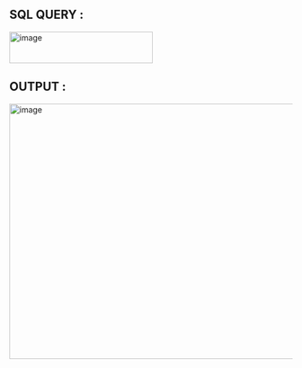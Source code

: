 ## SQL QUERY : 
<img width="255" height="56" alt="image" src="https://github.com/user-attachments/assets/e2caba35-27c7-42af-8c07-817b576d82c6" />

## OUTPUT : 

<img width="741" height="454" alt="image" src="https://github.com/user-attachments/assets/7759657d-9cab-41c6-95f5-1c11200e5708" />

